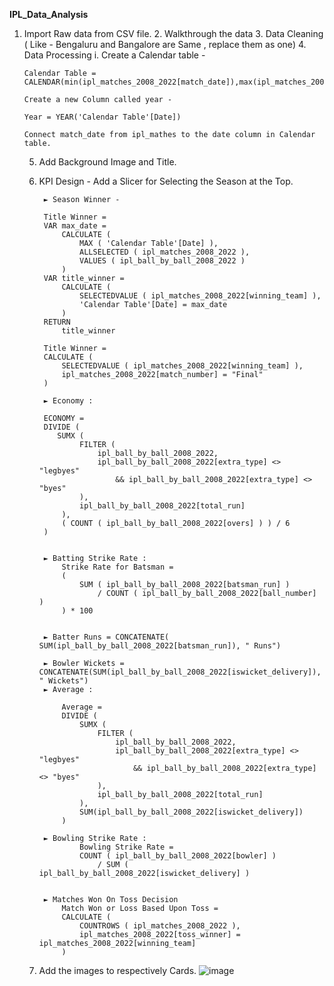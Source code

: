 **IPL_Data_Analysis**

 1. Import Raw data from CSV file.
	2. Walkthrough the data
	3. Data Cleaning ( Like - Bengaluru and Bangalore are Same , replace them as one)
	4. Data Processing
		i. Create a Calendar table - 
		
		Calendar Table = CALENDAR(min(ipl_matches_2008_2022[match_date]),max(ipl_matches_2008_2022[match_date]))
		
		Create a new Column called year - 
		
		Year = YEAR('Calendar Table'[Date])
		
		Connect match_date from ipl_mathes to the date column in Calendar table.
		
	5. Add Background Image and Title.
	6. KPI Design -  Add a Slicer for Selecting the Season at the Top.
	
			► Season Winner -
			
			Title Winner =
			VAR max_date =
			    CALCULATE (
			        MAX ( 'Calendar Table'[Date] ),
			        ALLSELECTED ( ipl_matches_2008_2022 ),
			        VALUES ( ipl_ball_by_ball_2008_2022 )
			    )
			VAR title_winner =
			    CALCULATE (
			        SELECTEDVALUE ( ipl_matches_2008_2022[winning_team] ),
			        'Calendar Table'[Date] = max_date
			    )
			RETURN
			    title_winner
			  
			Title Winner =
			CALCULATE (
			    SELECTEDVALUE ( ipl_matches_2008_2022[winning_team] ),
			    ipl_matches_2008_2022[match_number] = "Final"
			)
			 
			► Economy :
		
			ECONOMY =
			DIVIDE (
			   SUMX (
			        FILTER (
			            ipl_ball_by_ball_2008_2022,
			            ipl_ball_by_ball_2008_2022[extra_type] <> "legbyes"
			                && ipl_ball_by_ball_2008_2022[extra_type] <> "byes"
			        ),
			        ipl_ball_by_ball_2008_2022[total_run]
			    ),
			    ( COUNT ( ipl_ball_by_ball_2008_2022[overs] ) ) / 6
			)
			
		
			► Batting Strike Rate :
				Strike Rate for Batsman =
				(
				    SUM ( ipl_ball_by_ball_2008_2022[batsman_run] )
				        / COUNT ( ipl_ball_by_ball_2008_2022[ball_number] )
				) * 100
				
			
			► Batter Runs = CONCATENATE( SUM(ipl_ball_by_ball_2008_2022[batsman_run]), " Runs")
			
			► Bowler Wickets = CONCATENATE(SUM(ipl_ball_by_ball_2008_2022[iswicket_delivery]), " Wickets")
			► Average :
				
				Average = 
				DIVIDE (
				    SUMX (
				        FILTER (
				            ipl_ball_by_ball_2008_2022,
				            ipl_ball_by_ball_2008_2022[extra_type] <> "legbyes"
				                && ipl_ball_by_ball_2008_2022[extra_type] <> "byes"
				        ),
				        ipl_ball_by_ball_2008_2022[total_run]
				    ),
				    SUM(ipl_ball_by_ball_2008_2022[iswicket_delivery])
				)
				
			► Bowling Strike Rate : 
					Bowling Strike Rate =
					COUNT ( ipl_ball_by_ball_2008_2022[bowler] )
					    / SUM ( ipl_ball_by_ball_2008_2022[iswicket_delivery] )
					
					
			► Matches Won On Toss Decision
				Match Won or Loss Based Upon Toss =
				CALCULATE (
				    COUNTROWS ( ipl_matches_2008_2022 ),
				    ipl_matches_2008_2022[toss_winner] = ipl_matches_2008_2022[winning_team]
				)
				
	7. Add the images to respectively Cards.
![image](https://github.com/KabilanNedunkilli/Data_Analysis/assets/104073053/ad1025a2-4ff1-4f52-9764-432501990b27)
